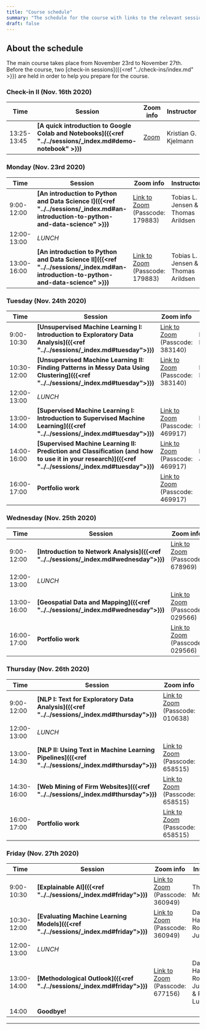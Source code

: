 ```yaml
---
title: "Course schedule"
summary: "The schedule for the course with links to the relevant sessions"
draft: false
---
```


## About the schedule

The main course takes place from November 23rd to November 27th. Before the course, two [check-in sessions]({{<ref "../check-ins/index.md" >}}) are held in order to help you prepare for the course.

### Check-in II (Nov. 16th 2020)

| Time        | Session                                                       | Zoom info | Instructor                          |
| ----------- | ------------------------------------------------------------ | ------------------|----------------- |
| 13:25-13:45 |**[A quick introduction to Google Colab and Notebooks]({{<ref "../../sessions/_index.md#demo-notebook" >}})** | [Zoom](https://aaudk.zoom.us/j/61237248278) | Kristian G. Kjelmann |

### Monday (Nov. 23rd 2020)
| Time        | Session                                                       | Zoom info         | Instructor                          |
| ----------- | ------------------------------------------------------------ | ----------------------------------- | ----------------------------------- |
| 9:00-12:00  | **[An introduction to Python and Data Science I]({{<ref "../../sessions/_index.md#an-introduction-to-python-and-data-science" >}})** | [Link to Zoom](https://aaudk.zoom.us/j/67415121697) (Passcode: 179883) | Tobias L. Jensen & Thomas Arildsen |
| 12:00-13:00 | *LUNCH*                   |                                     |                                     |
| 13:00-16:00 | **[An introduction to Python and Data Science II]({{<ref "../../sessions/_index.md#an-introduction-to-python-and-data-science" >}})** | [Link to Zoom](https://aaudk.zoom.us/j/67415121697) (Passcode: 179883) | Tobias L. Jensen & Thomas Arildsen |

### Tuesday (Nov. 24th 2020)
| Time        | Session                                                       | Zoom info              | Instructor                          |
| ----------- | ------------------------------------------------------------ | ----------------------------------- | ----------------------------------- |
| 9:00-10:30  | **[Unsupervised Machine Learning I: Introduction to Exploratory Data Analysis]({{<ref "../../sessions/_index.md#tuesday">}})** | [Link to Zoom](https://aaudk.zoom.us/j/62331177973) (Passcode: 383140) | Daniel S. Hain |
| 10:30-12:00  | **[Unsupervised Machine Learning II: Finding Patterns in Messy Data Using Clustering]({{<ref "../../sessions/_index.md#tuesday">}})** | [Link to Zoom](https://aaudk.zoom.us/j/62331177973) (Passcode: 383140) | Rolf L. Lund |
| 12:00-13:00 | *LUNCH*                   |                                     |                                     |
| 13:00-14:00 | **[Supervised Machine Learning I: Introduction to Supervised Machine Learning]({{<ref "../../sessions/_index.md#tuesday">}})** | [Link to Zoom](https://aaudk.zoom.us/j/63761048203) (Passcode: 469917) |Daniel S. Hain|
| 14:00-16:00 | **[Supervised Machine Learning II: Prediction and Classification (and how to use it in your research)]({{<ref "../../sessions/_index.md#tuesday">}})** | [Link to Zoom](https://aaudk.zoom.us/j/63761048203) (Passcode: 469917) |Roman Jurowetzki|
| 16:00-17:00 | **Portfolio work** | [Link to Zoom](https://aaudk.zoom.us/j/63761048203) (Passcode: 469917)||

### Wednesday (Nov. 25th 2020)

| Time        | Session                                                       | Zoom info              | Instructor                          |
| ----------- | ------------------------------------------------------------ | ----------------------------------- | ----------------------------------- |
| 9:00-12:00  | **[Introduction to Network Analysis]({{<ref "../../sessions/_index.md#wednesday">}})**| [Link to Zoom](https://aaudk.zoom.us/j/63163696338) (Passcode: 678969) | Daniel S. Hain |
| 12:00-13:00 | *LUNCH*                   |                                     |                                     |
| 13:00-16:00 | **[Geospatial Data and Mapping]({{<ref "../../sessions/_index.md#wednesday">}})**         | [Link to Zoom](https://aaudk.zoom.us/j/67670498598) (Passcode: 029566)            |Rolf L. Lund|
| 16:00-17:00 | **Portfolio work** | [Link to Zoom](https://aaudk.zoom.us/j/67670498598) (Passcode: 029566) ||


### Thursday (Nov. 26th 2020)

| Time        | Session                                                       | Zoom info              | Instructor                          |
| ----------- | ------------------------------------------------------------ | ----------------------------------- | ----------------------------------- |
| 9:00-12:00  | **[NLP I: Text for Exploratory Data Analysis]({{<ref "../../sessions/_index.md#thursday">}})**| [Link to Zoom](https://aaudk.zoom.us/j/64815354834) (Passcode: 010638)  | Roman Jurowetzki |
| 12:00-13:00 | *LUNCH*                   |  |   |
| 13:00-14:30 | **[NLP II: Using Text in Machine Learning Pipelines]({{<ref "../../sessions/_index.md#thursday">}})**         | [Link to Zoom](https://aaudk.zoom.us/j/66583824607) (Passcode: 658515) |Roman Jurowetzki|
| 14:30-16:00 | **[Web Mining of Firm Websites]({{<ref "../../sessions/_index.md#thursday">}})** | [Link to Zoom](https://aaudk.zoom.us/j/66583824607) (Passcode: 658515) |Jan Kinne|
| 16:00-17:00 | **Portfolio work** | [Link to Zoom](https://aaudk.zoom.us/j/66583824607) (Passcode: 658515) ||

### Friday (Nov. 27th 2020)

| Time        | Session                                                       | Zoom info              | Instructor                          |
| ----------- | ------------------------------------------------------------ | ----------------------------------- | ----------------------------------- |
| 9:00-10:30  | **[Explainable AI]({{<ref "../../sessions/_index.md#friday">}})**| [Link to Zoom](https://aaudk.zoom.us/j/64133157907) (Passcode: 360949) | Thomas B. Moeslund |
| 10:30-12:00 | **[Evaluating Machine Learning Models]({{<ref "../../sessions/_index.md#friday">}})** | [Link to Zoom](https://aaudk.zoom.us/j/64133157907) (Passcode: 360949) | Daniel S. Hain & Roman Jurowetzki |
| 12:00-13:00 | *LUNCH*                   |                                     |                                     |
| 13:00-14:00 | **[Methodological Outlook]({{<ref "../../sessions/_index.md#friday">}})** | [Link to Zoom](https://aaudk.zoom.us/j/63991036989) (Passcode: 677156) | Daniel S. Hain, Roman Jurowetzki & Rolf L. Lund |
| 14:00 | **Goodbye!**| | |

---

